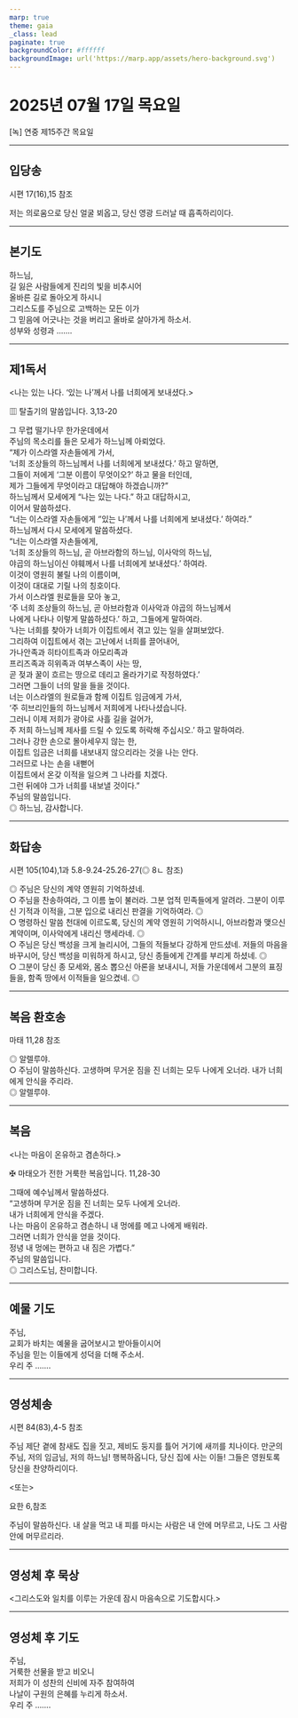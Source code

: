 ```yaml
---
marp: true
theme: gaia
_class: lead
paginate: true
backgroundColor: #ffffff
backgroundImage: url('https://marp.app/assets/hero-background.svg')
---
```


# 2025년 07월 17일 목요일

[녹] 연중 제15주간 목요일  




---

## 입당송

시편 17(16),15 참조

저는 의로움으로 당신 얼굴 뵈옵고, 당신 영광 드러날 때 흡족하리이다.  
  


---

## 본기도

하느님,  
길 잃은 사람들에게 진리의 빛을 비추시어  
올바른 길로 돌아오게 하시니  
그리스도를 주님으로 고백하는 모든 이가  
그 믿음에 어긋나는 것을 버리고 올바로 살아가게 하소서.  
성부와 성령과 …….  
  


---

## 제1독서

<나는 있는 나다. ‘있는 나’께서 나를 너희에게 보내셨다.>

▥ 탈출기의 말씀입니다. 3,13-20

그 무렵 떨기나무 한가운데에서  
주님의 목소리를 들은 모세가 하느님께 아뢰었다.  
“제가 이스라엘 자손들에게 가서,  
‘너희 조상들의 하느님께서 나를 너희에게 보내셨다.’ 하고 말하면,  
그들이 저에게 ‘그분 이름이 무엇이오?’ 하고 물을 터인데,  
제가 그들에게 무엇이라고 대답해야 하겠습니까?”  
하느님께서 모세에게 “나는 있는 나다.” 하고 대답하시고,  
이어서 말씀하셨다.  
“너는 이스라엘 자손들에게 ‘′있는 나′께서 나를 너희에게 보내셨다.’ 하여라.”  
하느님께서 다시 모세에게 말씀하셨다.  
“너는 이스라엘 자손들에게,  
‘너희 조상들의 하느님, 곧 아브라함의 하느님, 이사악의 하느님,  
야곱의 하느님이신 야훼께서 나를 너희에게 보내셨다.’ 하여라.  
이것이 영원히 불릴 나의 이름이며,  
이것이 대대로 기릴 나의 칭호이다.  
가서 이스라엘 원로들을 모아 놓고,  
‘주 너희 조상들의 하느님, 곧 아브라함과 이사악과 야곱의 하느님께서  
나에게 나타나 이렇게 말씀하셨다.’ 하고, 그들에게 말하여라.  
‘나는 너희를 찾아가 너희가 이집트에서 겪고 있는 일을 살펴보았다.  
그리하여 이집트에서 겪는 고난에서 너희를 끌어내어,  
가나안족과 히타이트족과 아모리족과  
프리즈족과 히위족과 여부스족이 사는 땅,  
곧 젖과 꿀이 흐르는 땅으로 데리고 올라가기로 작정하였다.’  
그러면 그들이 너의 말을 들을 것이다.  
너는 이스라엘의 원로들과 함께 이집트 임금에게 가서,  
‘주 히브리인들의 하느님께서 저희에게 나타나셨습니다.  
그러니 이제 저희가 광야로 사흘 길을 걸어가,  
주 저희 하느님께 제사를 드릴 수 있도록 허락해 주십시오.’ 하고 말하여라.  
그러나 강한 손으로 몰아세우지 않는 한,  
이집트 임금은 너희를 내보내지 않으리라는 것을 나는 안다.  
그러므로 나는 손을 내뻗어  
이집트에서 온갖 이적을 일으켜 그 나라를 치겠다.  
그런 뒤에야 그가 너희를 내보낼 것이다.”  
주님의 말씀입니다.  
◎ 하느님, 감사합니다.  
  


---

## 화답송

시편 105(104),1과 5.8-9.24-25.26-27(◎ 8ㄴ 참조)

◎ 주님은 당신의 계약 영원히 기억하셨네.  
○ 주님을 찬송하여라, 그 이름 높이 불러라. 그분 업적 민족들에게 알려라. 그분이 이루신 기적과 이적을, 그분 입으로 내리신 판결을 기억하여라. ◎  
○ 명령하신 말씀 천대에 이르도록, 당신의 계약 영원히 기억하시니, 아브라함과 맺으신 계약이며, 이사악에게 내리신 맹세라네. ◎  
○ 주님은 당신 백성을 크게 늘리시어, 그들의 적들보다 강하게 만드셨네. 저들의 마음을 바꾸시어, 당신 백성을 미워하게 하시고, 당신 종들에게 간계를 부리게 하셨네. ◎  
○ 그분이 당신 종 모세와, 몸소 뽑으신 아론을 보내시니, 저들 가운데에서 그분의 표징들을, 함족 땅에서 이적들을 일으켰네. ◎  
  


---

## 복음 환호송

마태 11,28 참조

◎ 알렐루야.  
○ 주님이 말씀하신다. 고생하며 무거운 짐을 진 너희는 모두 나에게 오너라. 내가 너희에게 안식을 주리라.  
◎ 알렐루야.  
  


---

## 복음

<나는 마음이 온유하고 겸손하다.>

✠ 마태오가 전한 거룩한 복음입니다. 11,28-30

그때에 예수님께서 말씀하셨다.  
“고생하며 무거운 짐을 진 너희는 모두 나에게 오너라.  
내가 너희에게 안식을 주겠다.  
나는 마음이 온유하고 겸손하니 내 멍에를 메고 나에게 배워라.  
그러면 너희가 안식을 얻을 것이다.  
정녕 내 멍에는 편하고 내 짐은 가볍다.”  
주님의 말씀입니다.  
◎ 그리스도님, 찬미합니다.  
  


---

## 예물 기도

주님,  
교회가 바치는 예물을 굽어보시고 받아들이시어  
주님을 믿는 이들에게 성덕을 더해 주소서.  
우리 주 …….  
  


---

## 영성체송

시편 84(83),4-5 참조

주님 제단 곁에 참새도 집을 짓고, 제비도 둥지를 틀어 거기에 새끼를 치나이다. 만군의 주님, 저의 임금님, 저의 하느님! 행복하옵니다, 당신 집에 사는 이들! 그들은 영원토록 당신을 찬양하리이다.  
  
<또는>  
  
요한 6,참조  
  
주님이 말씀하신다. 내 살을 먹고 내 피를 마시는 사람은 내 안에 머무르고, 나도 그 사람 안에 머무르리라.  


---

## 영성체 후 묵상

<그리스도와 일치를 이루는 가운데 잠시 마음속으로 기도합시다.>  


---

## 영성체 후 기도

주님,  
거룩한 선물을 받고 비오니  
저희가 이 성찬의 신비에 자주 참여하여  
나날이 구원의 은혜를 누리게 하소서.  
우리 주 …….